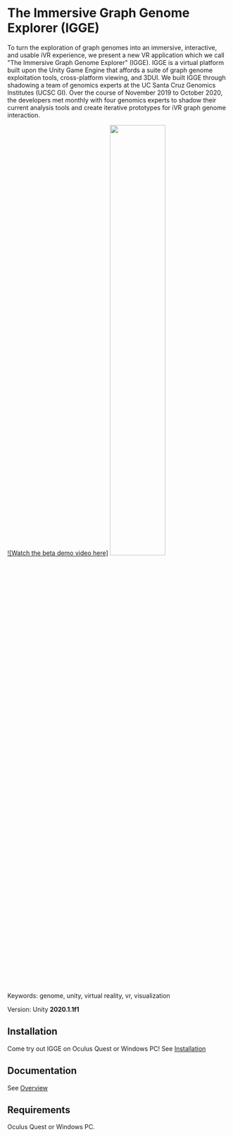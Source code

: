 # The Immersive Graph Genome Explorer (IGGE)
To turn the exploration of graph genomes into an immersive, interactive, and usable iVR experience, we present a new VR application which we call "The Immersive Graph Genome Explorer" (IGGE). IGGE is a virtual platform built upon the Unity Game Engine that affords a suite of graph genome exploitation tools, cross-platform viewing, and 3DUI. We built IGGE through shadowing a team of genomics experts at the UC Santa Cruz Genomics Institutes (UCSC GI). Over the course of November 2019 to October 2020, the developers met monthly with four genomics experts to shadow their current analysis tools and create iterative prototypes for iVR graph genome interaction.

[![Watch the beta demo video here]](https://youtu.be/p7QYgl1Fci0)
[<img src="https://img.youtube.com/vi/p7QYgl1Fci0/maxresdefault.jpg" width="50%">](https://youtu.be/p7QYgl1Fci0)

Keywords: genome, unity, virtual reality, vr, visualization

Version: Unity **2020.1.1f1**

## Installation

Come try out IGGE on Oculus Quest or Windows PC!
See [Installation](https://github.com/immersivegraphgenomeexplorer/IGGE/wiki/Installation)

## Documentation

See [Overview](https://github.com/immersivegraphgenomeexplorer/IGGE/wiki/Overview)

## Requirements

Oculus Quest or Windows PC.
